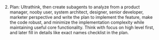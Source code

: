 2. Plan:
Ultrathink, then create subagents to analyze from a product manager, nooby user, system architect, designer, senior developer, marketer perspective and write the plan to implement the feature, make the code robust, and minimize the implementation complexity while maintaining useful core functionality. Think with focus on high level first, and later fill in details like exact names checklist in the plan.